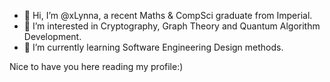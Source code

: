 - 👋 Hi, I’m @xLynna, a recent Maths & CompSci graduate from Imperial.
- 👀 I’m interested in Cryptography, Graph Theory and Quantum Algorithm Development.
- 🌱 I’m currently learning Software Engineering Design methods.

Nice to have you here reading my profile:)

<!---
- 💞️ I’m looking to collaborate on ...
- 📫 How to reach me ...
--->

<!---
xLynna/xLynna is a ✨ special ✨ repository because its `README.md` (this file) appears on your GitHub profile.
You can click the Preview link to take a look at your changes.
--->
